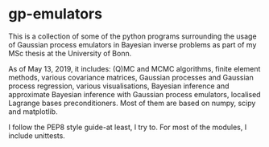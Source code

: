 # gp-emulators

This is a collection of some of the python programs surrounding the usage of Gaussian process emulators in Bayesian inverse problems as part of my MSc thesis at the University of Bonn.

As of May 13, 2019, it includes: (Q)MC and MCMC algorithms, finite element methods, various covariance matrices, Gaussian processes and Gaussian process regression, various visualisations, Bayesian inference and approximate Bayesian inference with Gaussian process emulators, localised Lagrange bases preconditioners. Most of them are based on numpy, scipy and matplotlib.

I follow the PEP8 style guide-at least, I try to. For most of the modules, I include unittests.
